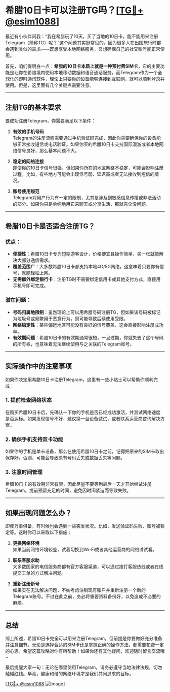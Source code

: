 # 希腊10日卡可以注册TG吗？[[TG💪+ @esim1088](https://t.me/s/esim1088)]

最近有小伙伴问我：“我在希腊玩了10天，买了当地的10日卡，能不能用来注册Telegram（简称TG）呢？”这个问题其实挺常见的，因为很多人在出国旅行时都会遇到类似的需求——既想享受本地网络服务，又想确保自己的社交账号能正常使用。

首先，咱们得明白一点：**希腊的10日卡本质上就是一种预付费SIM卡**，它的主要功能是让你在希腊境内使用本地移动数据和语音通话服务。而Telegram作为一个全球化的即时通讯软件，理论上只要你的设备能够连接到互联网，就可以顺利登录并使用。但是，这里面有几个关键点需要注意。

---

## 注册TG的基本要求

要成功注册Telegram，你需要满足以下条件：

1. **有效的手机号码**  
   Telegram的注册流程需要通过手机验证码完成，因此你需要确保你的设备能够正常接收短信或电话验证。如果你买的希腊10日卡支持国际漫游或者本地网络信号良好，那么基本问题不大。

2. **稳定的网络连接**  
   即便你的10日卡信号很强，但如果你所在的地区网络不稳定，可能会影响注册过程。比如，有些地方可能会出现信号弱、延迟高或者无法接收到短信的情况。

3. **账号使用规范**  
   Telegram对用户行为有一定的限制，尤其是涉及到敏感信息传播或非法活动的部分。如果你只是单纯地用它来聊天或分享生活，那就完全没问题。

---

## 希腊10日卡是否适合注册TG？

### 优点：
- **便捷性**：希腊10日卡专为短期游客设计，价格便宜且操作简单，买一张就能解决大部分通信需求。
- **覆盖范围广**：大多数希腊10日卡都支持本地4G/5G网络，这意味着只要你有信号，就能轻松上网。
- **无需额外绑定银行卡**：注册TG时不需要绑定信用卡或其他支付方式，直接用手机号即可完成。

### 潜在问题：
- **号码归属地限制**：虽然理论上可以用希腊号码注册TG，但如果该号码被标记为垃圾号或频繁用于恶意行为，则可能导致后续使用受限。
- **网络稳定性**：某些偏远地区可能没有良好的信号覆盖，这会直接影响注册成功率。
- **有效期问题**：希腊10日卡的有效期通常很短，一旦过期，你就失去了这个号码的所有权，也意味着无法继续使用与之关联的Telegram账号。

---

## 实际操作中的注意事项

如果你决定用希腊10日卡注册Telegram，这里有一些小贴士可以帮助你顺利完成：

### 1. 提前检查网络状态
在购买希腊10日卡后，先确认一下你的手机是否已经成功激活，并测试网络速度是否达标。如果发现信号不好，建议换一台设备试试，或者联系运营商咨询解决方案。

### 2. 确保手机支持双卡功能
如果你的手机是单卡设备，那么在使用希腊10日卡之前，记得把原来的SIM卡取出保存好。否则，可能会导致原有号码丢失或数据丢失等问题。

### 3. 注意时间管理
希腊10日卡的有效期非常有限，因此尽量不要等到最后一天才开始尝试注册Telegram。提前预留充足的时间，避免因时间紧迫而导致失败。

---

## 如果出现问题怎么办？

即使万事俱备，有时候也会遇到一些突发状况。比如，发送验证码失败、账号被锁定等。这时你可以采取以下措施：

1. **更换网络环境**  
   如果当前网络环境较差，试着切换到Wi-Fi或者其他运营商的网络试试看。

2. **联系客服求助**  
   大多数国家的电信服务商都有官方客服渠道，可以通过拨打客服热线或者在线提交工单的方式解决问题。

3. **重新注册新号**  
   如果实在无法解决问题，不妨考虑注销现有账户并重新注册一个新的Telegram账号。不过在此之前，务必将重要资料备份好，以免造成不必要的麻烦。

---

## 总结

综上所述，希腊10日卡完全可以用来注册Telegram，但前提是你要做好充分准备并注意细节。无论是选择合适的SIM卡还是掌握正确的操作方法，都需要花费一定的心思。希望这篇攻略对你有所帮助！如果你还有其他疑问，欢迎随时留言交流哦~

最后提醒大家一句：无论在哪里使用Telegram，请务必遵守当地法律法规，切勿触碰红线。毕竟，健康和谐的网络环境才是我们共同追求的目标。

[[TG💪+ @esim1088](https://t.me/s/esim1088) ![Image](https://i.postimg.cc/4NQfJmqS/Snipaste-2025-05-13-00-14-12.png)]